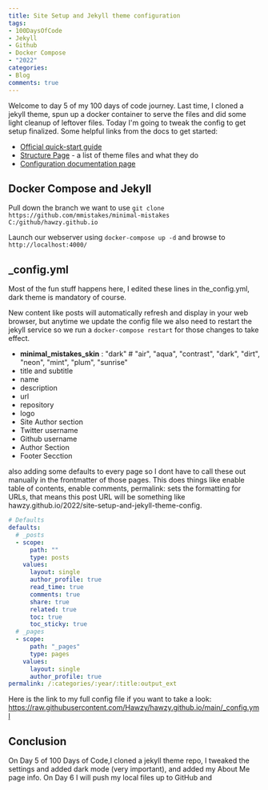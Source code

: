 ```yaml
---
title: Site Setup and Jekyll theme configuration
tags:
- 100DaysOfCode
- Jekyll
- Github
- Docker Compose
- "2022"
categories:
- Blog
comments: true
---
```

Welcome to day 5 of my 100 days of code journey.  Last time, I cloned a jekyll theme, spun up a docker container to serve the files and did some light cleanup of leftover files. Today I'm going to tweak the config to get setup finalized.  Some helpful links from the docs to get started:

* [Official quick-start guide](https://mmistakes.github.io/minimal-mistakes/docs/quick-start-guide/#setup-your-site)
* [Structure Page](https://mmistakes.github.io/minimal-mistakes/docs/structure/) - a list of theme files and what they do
* [Configuration documentation page](https://mmistakes.github.io/minimal-mistakes/docs/configuration/)

## Docker Compose and Jekyll

Pull down the branch we want to use `git clone https://github.com/mmistakes/minimal-mistakes C:/github/hawzy.github.io`

Launch our webserver using `docker-compose up -d` and browse to `http://localhost:4000/`

## _config.yml

Most of the fun stuff happens here, I edited these lines in the_config.yml, dark theme is mandatory of course.

New content like posts will automatically refresh and display in your web browser, but anytime we update the config file we also need to restart the jekyll service so we run a `docker-compose restart` for those changes to take effect.

* **minimal_mistakes_skin**    : "dark" # "air", "aqua", "contrast", "dark", "dirt", "neon", "mint", "plum", "sunrise"
* title and subtitle
* name
* description
* url
* repository
* logo
* Site Author section
* Twitter username
* Github username
* Author Section
* Footer Secction

also adding some defaults to every page so I dont have to call these out manually in the frontmatter of those pages.  This does things like enable table of contents, enable comments, permalink: sets the formatting for URLs, that means this post URL will be something like hawzy.github.io/2022/site-setup-and-jekyll-theme-config.


```yaml
# Defaults
defaults:
  # _posts
  - scope:
      path: ""
      type: posts
    values:
      layout: single
      author_profile: true
      read_time: true
      comments: true
      share: true
      related: true
      toc: true
      toc_sticky: true
  # _pages
  - scope:
      path: "_pages"
      type: pages
    values:
      layout: single
      author_profile: true
permalink: /:categories/:year/:title:output_ext
```

Here is the link to my full config file if you want to take a look: https://raw.githubusercontent.com/Hawzy/hawzy.github.io/main/_config.yml

## Conclusion

On Day 5 of 100 Days of Code,I cloned a jekyll theme repo, I tweaked the settings and added dark mode (very important), and added my About Me page info.  On Day 6 I will push my local files up to GitHub and

